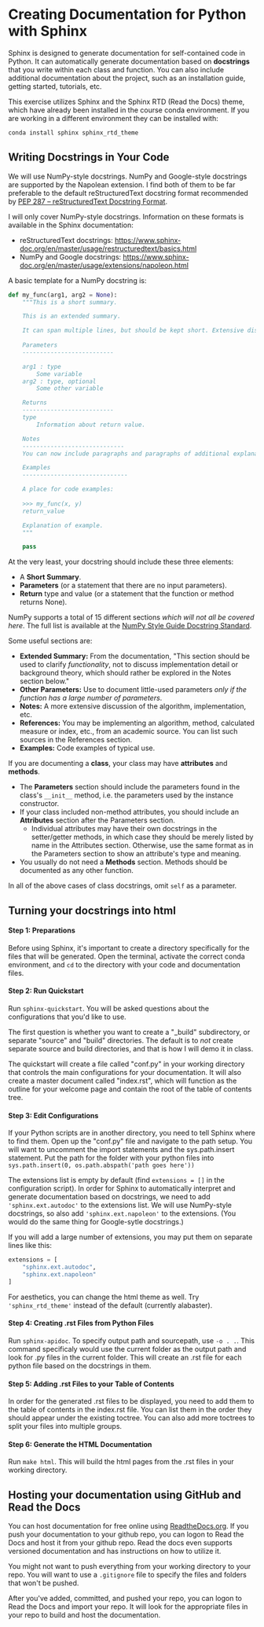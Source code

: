 # Creating Documentation for Python with Sphinx

Sphinx is designed to generate documentation for self-contained code in Python. It can automatically generate documentation based on **docstrings** that you write within each class and function. You can also include additional documentation about the project, such as an installation guide, getting started, tutorials, etc.

This exercise utilizes Sphinx and the Sphinx RTD (Read the Docs) theme, which have already been installed in the course conda environment. If you are working in a different environment they can be installed with:

```sh
conda install sphinx sphinx_rtd_theme
```


## Writing Docstrings in Your Code

We will use NumPy-style docstrings. NumPy and Google-style docstrings are supported by the Napolean extension. I find both of them to be far preferable to the default reStructuredText docstring format recommended by [PEP 287 – reStructuredText Docstring Format](https://peps.python.org/pep-0287/).

I will only cover NumPy-style docstrings. Information on these formats is available in the Sphinx documentation:

* reStructuredText docstrings: <https://www.sphinx-doc.org/en/master/usage/restructuredtext/basics.html>
* NumPy and Google docstrings: <https://www.sphinx-doc.org/en/master/usage/extensions/napoleon.html>

A basic template for a NumPy docstring is:

```python
def my_func(arg1, arg2 = None):
    """This is a short summary.

    This is an extended summary.

    It can span multiple lines, but should be kept short. Extensive discussion can happen in Notes or other sections.
   
    Parameters
    --------------------------

    arg1 : type
        Some variable
    arg2 : type, optional
        Some other variable

    Returns
    --------------------------
    type
        Information about return value.

    Notes
    -----------------------------
    You can now include paragraphs and paragraphs of additional explanation.

    Examples
    ------------------------------

    A place for code examples:
   
    >>> my_func(x, y)
    return_value

    Explanation of example.
    """

    pass
```

At the very least, your docstring should include these three elements:

* A **Short Summary**.
* **Parameters** (or a statement that there are no input parameters).
* **Return** type and value (or a statement that the function or method returns None).

NumPy supports a total of 15 different sections *which will not all be covered here*. The full list is available at the [NumPy Style Guide Docstring Standard](https://numpydoc.readthedocs.io/en/latest/format.html#docstring-standard).

Some useful sections are:

* **Extended Summary:** From the documentation, "This section should be used to clarify *functionality*, not to discuss implementation detail or background theory, which should rather be explored in the Notes section below."
* **Other Parameters:** Use to document little-used parameters *only if the function has a large number of parameters*.
* **Notes:** A more extensive discussion of the algorithm, implementation, etc.
* **References:** You may be implementing an algorithm, method, calculated measure or index, etc., from an academic source. You can list such sources in the References section.
* **Examples:** Code examples of typical use.

If you are documenting a **class**, your class may have **attributes** and **methods**.

* The **Parameters** section should include the parameters found in the class's `__init__` method, i.e. the parameters used by the instance constructor.
* If your class included non-method attributes, you should include an **Attributes** section after the Parameters section.
    * Individual attributes may have their own docstrings in the setter/getter methods, in which case they should be merely listed by name in the Attributes section. Otherwise, use the same format as in the Parameters section to show an attribute's type and meaning.
* You usually do not need a **Methods** section. Methods should be documented as any other function.

In all of the above cases of class docstrings, omit `self` as a parameter.

## Turning your docstrings into html

#### Step 1: Preparations

Before using Sphinx, it's important to create a directory specifically for the files that will be generated. Open the terminal, activate the correct conda environment, and `cd` to the directory with your code and documentation files.

#### Step 2: Run Quickstart

Run `sphinx-quickstart`. You will be asked questions about the configurations that you'd like to use.

The first question is whether you want to create a "_build" subdirectory, or separate "source" and "build" directories. The default is to *not* create separate source and build directories, and that is how I will demo it in class.

The quickstart will create a file called "conf.py" in your working directory that controls the main configurations for your documentation. It will also create a master document called "index.rst", which will function as the outline for your welcome page and contain the root of the table of contents tree.

#### Step 3: Edit Configurations

If your Python scripts are in another directory, you need to tell Sphinx where to find them. Open up the "conf.py" file and navigate to the path setup. You will want to uncomment the import statements and the sys.path.insert statement. Put the path for the folder with your python files into `sys.path.insert(0, os.path.abspath('path goes here'))`

The extensions list is empty by default (find `extensions = []` in the configuration script). In order for Sphinx to automatically interpret and generate documentation based on docstrings, we need to add `'sphinx.ext.autodoc'` to the extensions list. We will use NumPy-style docstrings, so also add `'sphinx.ext.napoleon'` to the extensions. (You would do the same thing for Google-sytle docstrings.)

If you will add a large number of extensions, you may put them on separate lines like this:

```python
extensions = [
    "sphinx.ext.autodoc",
    "sphinx.ext.napoleon"
]
```

For aesthetics, you can change the html theme as well. Try `'sphinx_rtd_theme'` instead of the default (currently alabaster).

#### Step 4: Creating .rst Files from Python Files

Run `sphinx-apidoc`. To specify output path and sourcepath, use `-o . .`. This command specificaly would use the current folder as the output path and look for .py files in the current folder. This will create an .rst file for each python file based on the docstrings in them. 

#### Step 5: Adding .rst Files to your Table of Contents

In order for the generated .rst files to be displayed, you need to add them to the table of contents in the index.rst file. You can list them in the order they should appear under the existing toctree. You can also add more toctrees to split your files into multiple groups.


#### Step 6: Generate the HTML Documentation

Run `make html`. This will build the html pages from the .rst files in your working directory.


## Hosting your documentation using GitHub and Read the Docs

You can host documentation for free online using [ReadtheDocs.org](https://readthedocs.org/). If you push your documentation to your github repo, you can logon to Read the Docs and host it from your github repo. Read the docs even supports versioned documentation and has instructions on how to utilize it. 

You might not want to push everything from your working directory to your repo. You will want to use a `.gitignore` file to specify the files and folders that won't be pushed. 

After you've added, committed, and pushed your repo, you can logon to Read the Docs and import your repo. It will look for the appropriate files in your repo to build and host the documentation.

